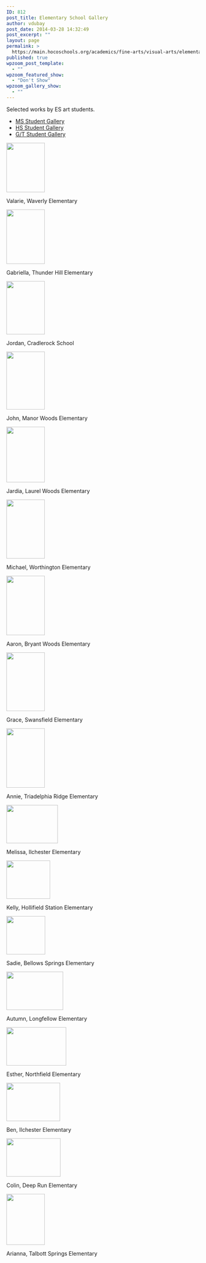 ```yaml
---
ID: 812
post_title: Elementary School Gallery
author: vdubay
post_date: 2014-03-28 14:32:49
post_excerpt: ""
layout: page
permalink: >
  https://main.hocoschools.org/academics/fine-arts/visual-arts/elementary-school-gallery/
published: true
wpzoom_post_template:
  - ""
wpzoom_featured_show:
  - "Don't Show"
wpzoom_gallery_show:
  - ""
---
```

<p>Selected works by ES art students.</p>

<ul>
  <li><a href="/academics/fine-arts/visual-arts/middle-school-gallery/">MS Student Gallery</a></li>
  <li><a href="/academics/fine-arts/visual-arts/high-school-gallery/">HS Student Gallery</a></li>
  <li><a href="/academics/fine-arts/visual-arts/gifted-and-talented-gallery/">G/T Student Gallery</a></li>
</ul>

<a href="/f/academics/arts/visualarts/gal_elem_waes_valarie.jpg">
<img alt="" src="/f/academics/arts/visualarts/gal_elem_waes_valarie.jpg" width="100" height="129" border="0" /></a>

<p>Valarie, Waverly Elementary</p>

<a href="/f/academics/arts/visualarts/gal_elem_thes_gabriella.jpg">
<img alt="" src="/f/academics/arts/visualarts/gal_elem_thes_gabriella.jpg" width="100" height="142" border="0" /></a>

<p>Gabriella, Thunder Hill Elementary</p>

<a href="/f/academics/arts/visualarts/gal_elem_cr_jordan.jpg">
<img alt="" src="/f/academics/arts/visualarts/gal_elem_cr_jordan.jpg" width="100" height="139" border="0" /></a>

<p>Jordan, Cradlerock School</p>

<a href="/f/academics/arts/visualarts/gal_elem_mwes_john.jpg">
<img alt="" src="/f/academics/arts/visualarts/gal_elem_mwes_john.jpg" width="100" height="151" border="0" /></a>

<p>John, Manor Woods Elementary</p>

<a href="/f/academics/arts/visualarts/gal_elem_lwes_jardia.jpg">
<img alt="" src="/f/academics/arts/visualarts/gal_elem_lwes_jardia.jpg" width="100" height="145" border="0" /></a>

<p>Jardia, Laurel Woods Elementary</p>

<a href="/f/academics/arts/visualarts/gal_elem_woes_michael.jpg">
<img alt="" src="/f/academics/arts/visualarts/gal_elem_woes_michael.jpg" width="100" height="154" border="0" /></a>

<p>Michael, Worthington Elementary</p>

<a href="/f/academics/arts/visualarts/gal_elem_bes_aaron.jpg">
<img alt="" src="/f/academics/arts/visualarts/gal_elem_bes_aaron.jpg" width="100" height="155" border="0" /></a>

<p>Aaron, Bryant Woods Elementary</p>

<a href="/f/academics/arts/visualarts/gal_elem_ses_grace.jpg">
<img alt="" src="/f/academics/arts/visualarts/gal_elem_ses_grace.jpg" width="100" height="153" border="0" /></a>

<p>Grace, Swansfield Elementary</p>

<a href="/f/academics/arts/visualarts/gal_elem_tres_annie.jpg">
<img alt="" src="/f/academics/arts/visualarts/gal_elem_tres_annie.jpg" width="100" height="155" border="0" /></a>

<p>Annie, Triadelphia Ridge Elementary</p>

<a href="/f/academics/arts/visualarts/gal_elem_ies_melissa.jpg">
<img alt="" src="/f/academics/arts/visualarts/gal_elem_ies_melissa.jpg" width="134" height="100" border="0" /></a>

<p>Melissa, Ilchester Elementary</p>

<a href="/f/academics/arts/visualarts/gal_elem_hses_kelly.jpg">
<img alt="" src="/f/academics/arts/visualarts/gal_elem_hses_kelly.jpg" width="114" height="100" border="0" /></a>

<p>Kelly, Hollifield Station Elementary</p>

<a href="/f/academics/arts/visualarts/gal_elem_bses_sadie.jpg">
<img alt="" src="/f/academics/arts/visualarts/gal_elem_bses_sadie.jpg" width="101" height="100" border="0" /></a>

<p>Sadie, Bellows Springs Elementary</p>

<a href="/f/academics/arts/visualarts/gal_elem_les_autumn.jpg">
<img alt="" src="/f/academics/arts/visualarts/gal_elem_les_autumn.jpg" width="148" height="100" border="0" /></a>

<p>Autumn, Longfellow Elementary</p>

<a href="/f/academics/arts/visualarts/gal_elem_nes_esther.jpg">
<img alt="" src="/f/academics/arts/visualarts/gal_elem_nes_esther.jpg" width="156" height="100" border="0" /></a>

<p>Esther, Northfield Elementary</p>

<a href="/f/academics/arts/visualarts/gal_elem_ies_ben.jpg">
<img alt="" src="/f/academics/arts/visualarts/gal_elem_ies_ben.jpg" width="140" height="100" border="0" /></a>

<p>Ben, Ilchester Elementary</p>

<a href="/f/academics/arts/visualarts/gal_elem_dres_colin.jpg">
<img alt="" src="/f/academics/arts/visualarts/gal_elem_dres_colin.jpg" width="141" height="100" border="0" /></a>

<p>Colin, Deep Run Elementary</p>

<a href="/f/academics/arts/visualarts/gal_elem_tses_arianna.jpg">
<img alt="" src="/f/academics/arts/visualarts/gal_elem_tses_arianna.jpg" width="100" height="133" border="0" /></a>

<p>Arianna, Talbott Springs Elementary</span></td>